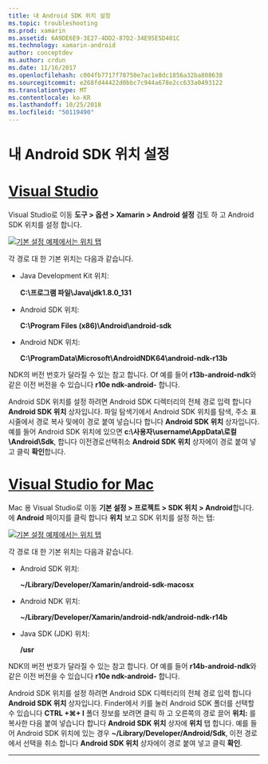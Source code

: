 ```yaml
---
title: 내 Android SDK 위치 설정
ms.topic: troubleshooting
ms.prod: xamarin
ms.assetid: 6A9DE6E9-3E27-4DD2-87D2-34E95E5D401C
ms.technology: xamarin-android
author: conceptdev
ms.author: crdun
ms.date: 11/16/2017
ms.openlocfilehash: c004fb7717f78750e7ac1e8dc1856a32ba808638
ms.sourcegitcommit: e268fd44422d0bbc7c944a678e2cc633a0493122
ms.translationtype: MT
ms.contentlocale: ko-KR
ms.lasthandoff: 10/25/2018
ms.locfileid: "50119490"
---
```

# <a name="where-can-i-set-my-android-sdk-locations"></a>내 Android SDK 위치 설정

# <a name="visual-studiotabwindows"></a>[Visual Studio](#tab/windows)

Visual Studio로 이동 **도구 > 옵션 > Xamarin > Android 설정** 검토 하 고 Android SDK 위치를 설정 합니다.

[![기본 설정 예제에서는 위치 탭](android-sdk-location-images/win/01-locations-sml.png)](android-sdk-location-images/win/01-locations.png#lightbox)

각 경로 대 한 기본 위치는 다음과 같습니다.

- Java Development Kit 위치: 

    **C:\\프로그램 파일\\Java\\jdk1.8.0_131**

- Android SDK 위치: 

    **C:\\Program Files (x86)\\Android\\android-sdk**

- Android NDK 위치: 

    **C:\\ProgramData\\Microsoft\\AndroidNDK64\\android-ndk-r13b**

NDK의 버전 번호가 달라질 수 있는 참고 합니다. Of 예를 들어 **r13b-android-ndk**와 같은 이전 버전을 수 있습니다 **r10e ndk-android-** 합니다.

Android SDK 위치를 설정 하려면 Android SDK 디렉터리의 전체 경로 입력 합니다 **Android SDK 위치** 상자입니다. 파일 탐색기에서 Android SDK 위치를 탐색, 주소 표시줄에서 경로 복사 및에이 경로 붙여 넣습니다 합니다 **Android SDK 위치** 상자입니다.
예를 들어 Android SDK 위치에 있으면 **c:\\사용자\\username\\AppData\\로컬\\Android\\Sdk**, 합니다 이전경로선택취소 **Android SDK 위치** 상자에이 경로 붙여 넣고 클릭 **확인**합니다.

# <a name="visual-studio-for-mactabmacos"></a>[Visual Studio for Mac](#tab/macos)

Mac 용 Visual Studio로 이동 **기본 설정 > 프로젝트 > SDK 위치 > Android**합니다. 에 **Android** 페이지를 클릭 합니다 **위치** 보고 SDK 위치를 설정 하는 탭:

[![기본 설정 예제에서는 위치 탭](android-sdk-location-images/mac/01-locations-sml.png)](android-sdk-location-images/mac/01-locations.png#lightbox)

각 경로 대 한 기본 위치는 다음과 같습니다.

- Android SDK 위치: 

    **~/Library/Developer/Xamarin/android-sdk-macosx**

- Android NDK 위치: 

    **~/Library/Developer/Xamarin/android-ndk/android-ndk-r14b**

- Java SDK (JDK) 위치: 

    **/usr**

NDK의 버전 번호가 달라질 수 있는 참고 합니다. Of 예를 들어 **r14b-android-ndk**와 같은 이전 버전을 수 있습니다 **r10e ndk-android-** 합니다.

Android SDK 위치를 설정 하려면 Android SDK 디렉터리의 전체 경로 입력 합니다 **Android SDK 위치** 상자입니다. Finder에서 키를 눌러 Android SDK 폴더를 선택할 수 있습니다 **CTRL +&#8984;+ I** 폴더 정보를 보려면 클릭 하 고 오른쪽의 경로 끌어 **위치:** 를 복사한 다음 붙여 넣습니다 합니다 **Android SDK 위치** 상자에 **위치** 탭 합니다. 예를 들어 Android SDK 위치에 있는 경우 **~/Library/Developer/Android/Sdk**, 이전 경로에서 선택을 취소 합니다 **Android SDK 위치** 상자에이 경로 붙여 넣고 클릭 **확인**.

-----
